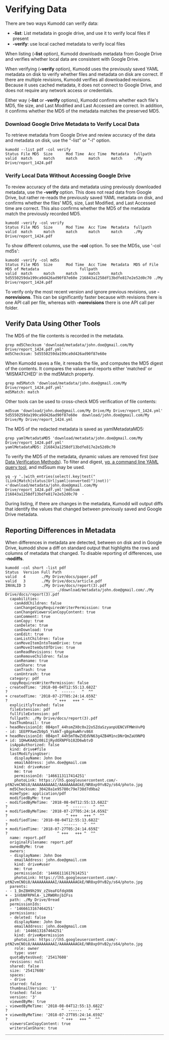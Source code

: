 # Verifying Data

There are two ways Kumodd can verify data:

* __-list__: List metadata in google drive, and use it to verify local files if present
* __-verify__: use local cached metadata to verify local files

When listing (__-list__ option), Kumodd
downloads metadata from Google Drive and verifies whether local data are consistent with Google Drive.  

When verifying (__-verify__ option), Kumodd uses the previously saved YAML metadata on
disk to verify whether files and metadata on disk are correct. If there are multiple
revisions, Kumodd verifies all downloaded revisions.  Because it uses cached metadata,
it does not connect to Google Drive, and does not require any network access or
credentials.

Either way (__-list__ or __-verify__ options), Kumodd confirms whether each file's MD5, file
size, and Last Modified and Last Accessed are correct.  In addition, it confirms whether
the MD5 of the metadata matches the preserved MD5.

### Download Google Drive Metadata to Verify Local Data

To retrieve metadata from Google Drive and review accuracy of the data and metadata on
disk, use the "-list" or "-l" option. 
``` shell
kumodd --list pdf -col verify
Status File MD5  Size      Mod Time  Acc Time  Metadata  fullpath
valid  match     match     match     match     match     ./My Drive/report_1424.pdf
```

### Verify Local Data Without Accessing Google Drive

To review accuracy of the data and metadata using previously downloaded metadata, use
the __-verify__ option. This does not read data from Google Drive, but rather
re-reads the previously saved YAML metadata on disk, and confirms whether the files'
MD5, size, Last Modified, and Last Accessed time are correct.  This also confirms
whether the MD5 of the metadata match the previously recorded MD5.

``` shell
kumodd -verify -col verify
Status File MD5  Size      Mod Time  Acc Time  Metadata  fullpath
valid  match     match     match     match     match     ./My Drive/report_1424.pdf
```
To show different columns, use the __-col__ option. To see the MD5s, use '-col md5s':
``` shell
kumodd -verify -col md5s
Status File MD5  Size      Mod Time  Acc Time  Metadata  MD5 of File                      MD5 of Metadata                  fullpath
valid  match     match     match     match     match     5d5550259da199ca9d426ad90f87e60e 216843a1258df13bdfe817e2e52d0c70 ./My Drive/report_1424.pdf
```
To verify only the most recent version and ignore previous revisions, use __-norevisions__.
This can be significantly faster because with revisions there is one API call per file,
whereas with __-norevisions__ there is one API call per folder.

## Verify Data Using Other Tools 

The MD5 of the file contents is recorded in the metadata. 
``` shell
grep md5Checksum 'download/metadata/john.doe@gmail.com/My Drive/report_1424.pdf.yml'
md5Checksum: 5d5550259da199ca9d426ad90f87e60e
```
When Kumodd saves a file, it rereads the file, and computes the MD5 digest of the
contents.  It compares the values and reports either 'matched' or 'MISMATCHED' in the
md5Match property.
``` shell
grep md5Match 'download/metadata/john.doe@gmail.com/My Drive/report_1424.pdf.yml'
md5Match: match
```
Other tools can be used to cross-check MD5 verification of file contents:
``` shell
md5sum 'download/john.doe@gmail.com/My Drive/My Drive/report_1424.yml'
5d5550259da199ca9d426ad90f87e60e  download/john.doe@gmail.com/My Drive/My Drive/report_1424.yml
```

The MD5 of the redacted metadata is saved as yamlMetadataMD5:
``` shell
grep yamlMetadataMD5 'download/metadata/john.doe@gmail.com/My Drive/report_1424.pdf.yml'
yamlMetadataMD5: 216843a1258df13bdfe817e2e52d0c70
```

To verify the MD5 of the metadata, dynamic values are removed first (*see* [Data
Verification Methods](https://github.com/rich-murphey/kumodd/wiki/Methods)).  To filter and digest, [yq, a command line YAML
query tool](https://yq.readthedocs.io/), and md5sum may be used.

``` shell
yq -y '.|with_entries(select(.key|test("(Link|Match|status|Url|yaml|converted)")|not))' <'download/metadata/john.doe@gmail.com/My Drive/report_1424.pdf.yml'|md5sum
216843a1258df13bdfe817e2e52d0c70  -
```

During listing, if there are changes in the metadata, Kumodd will output diffs that
identify the values that changed between previously saved and Google Drive metadata.

## Reporting Differences in Metadata

When differences in metadata are detected, between on disk and in Google Drive, kumodd
show a diff on standard output that highlights the rows and columns of metadata
that changed.  To disable reporting of differences, use __-nodiffs__.

``` shell
kumodd -col short -list pdf
Status  Version Full Path
valid   4       ./My Drive/docs/paper.pdf
valid   3       ./My Drive/docs/article.pdf
INVALID 3       ./My Drive/docs/report(3).pdf
______________________ ./download/metadata/john.doe@gmail.com/./My Drive/docs/report(3).pdf
  capabilities:
    canAddChildren: false
    canChangeCopyRequiresWriterPermission: true
    canChangeViewersCanCopyContent: true
    canComment: true
    canCopy: true
    canDelete: true
    canDownload: true
    canEdit: true
    canListChildren: false
    canMoveItemIntoTeamDrive: true
    canMoveItemOutOfDrive: true
    canReadRevisions: true
    canRemoveChildren: false
    canRename: true
    canShare: true
    canTrash: true
    canUntrash: true
  category: pdf
  copyRequiresWriterPermission: false
- createdTime: '2018-08-04T12:55:13.682Z'
?                     ^  ------   ^  ^^
+ createdTime: '2018-07-27T05:24:14.659Z'
?                     ^ +++   +++ ^  ^^
  explicitlyTrashed: false
  fileExtension: pdf
  fullFileExtension: pdf
  fullpath: ./My Drive/docs/report(3).pdf
  hasThumbnail: true
- headRevisionId: 0B4pnT_44hsmZX0c0x22o5ZdaSzyanpUENCVFMWnVvPQ
- id: 1EEPPXweZb9p5_YsAkT-g8gpkwWhrv86X
+ headRevisionId: 0B4pnT_44h5mT0wZVEdVN63g4ZB4M1ncDNrQmZaU9NPQ
+ id: 1QHwKAAQz08iIjRydOXNPFb182D6wbtvD
  isAppAuthorized: false
  kind: drive#file
  lastModifyingUser:
    displayName: John Doe
    emailAddress: john.doe@gmail.com
    kind: drive#user
    me: true
    permissionId: '1466113117414251'
    photoLink: https://lh5.googleusercontent.com/-ptN2vmCNOi8/AAAAAAAAAAI/AAAAAAAAGkE/NR8xp9YvB2y/s64/photo.jpg
  md5Checksum: 30428a1e95780c79e738d7d9ba2
  mimeType: application/pdf
  modifiedByMe: true
- modifiedByMeTime: '2018-08-04T12:55:13.682Z'
?                          ^  ------   ^  ^^
+ modifiedByMeTime: '2018-07-27T05:24:14.659Z'
?                          ^ +++   +++ ^  ^^
- modifiedTime: '2018-08-04T12:55:13.682Z'
?                      ^  ------   ^  ^^
+ modifiedTime: '2018-07-27T05:24:14.659Z'
?                      ^ +++   +++ ^  ^^
  name: report.pdf
  originalFilename: report.pdf
  ownedByMe: true
  owners:
  - displayName: John Doe
    emailAddress: john.doe@gmail.com
    kind: drive#user
    me: true
    permissionId: '14466111617614251'
    photoLink: https://lh5.googleusercontent.com/-ptN2vmCNOi8/AAAAAAAAAAI/AAAAAAAAGkE/NR8xp9YvB2y/s64/photo.jpg
  parents:
- - 1_DnZ8H9h29V_zZVeaFGfdqX6N
+ - 1nVbNFRPHlA-_L2RW0RnjbIFss
  path: ./My Drive/0read
  permissionIds:
  - '1466613167464251'
  permissions:
  - deleted: false
    displayName: John Doe
    emailAddress: john.doe@gmail.com
    id: '1446613167464251'
    kind: drive#permission
    photoLink: https://lh5.googleusercontent.com/-ptN2vmCNOi8/AAAAAAAAAAI/AAAAAAAAGkE/NR8xp9YvB2y/s64/photo.jpg
    role: owner
    type: user
  quotaBytesUsed: '25417608'
  revisions: null
  shared: false
  size: '25417608'
  spaces:
  - drive
  starred: false
  thumbnailVersion: '1'
  trashed: false
  version: '3'
  viewedByMe: true
- viewedByMeTime: '2018-08-04T12:55:13.682Z'
?                        ^  ------   ^  ^^
+ viewedByMeTime: '2018-07-27T05:24:14.659Z'
?                        ^ +++   +++ ^  ^^
  viewersCanCopyContent: true
  writersCanShare: true
_______________________________________________________________________________

```
